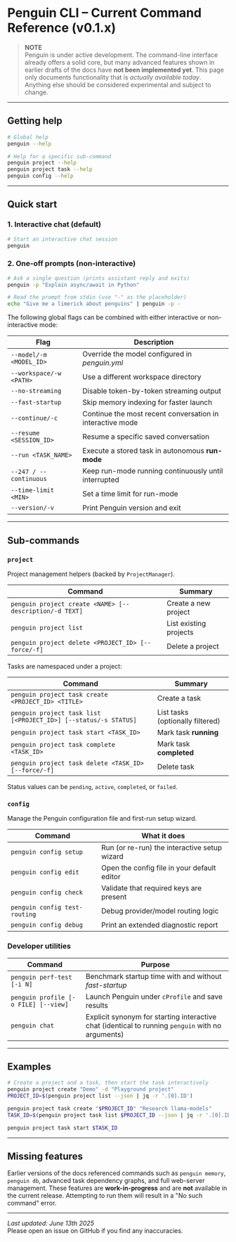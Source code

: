 # Penguin CLI – Current Command Reference (v0.1.x)

> **NOTE**  
> Penguin is under active development.  The command-line interface already offers a solid core, but many advanced features shown in earlier drafts of the docs have **not been implemented yet**.  This page only documents functionality that is _actually available today_.  Anything else should be considered experimental and subject to change.

---

## Getting help
```bash
# Global help
penguin --help

# Help for a specific sub-command
penguin project --help
penguin project task --help
penguin config --help
```

---

## Quick start
### 1. Interactive chat (default)
```bash
# Start an interactive chat session
penguin
```

### 2. One-off prompts (non-interactive)
```bash
# Ask a single question (prints assistant reply and exits)
penguin -p "Explain async/await in Python"

# Read the prompt from stdin (use "-" as the placeholder)
echo "Give me a limerick about penguins" | penguin -p -
```

The following global flags can be combined with either interactive or non-interactive mode:

| Flag | Description |
|------|-------------|
| `--model/-m <MODEL_ID>` | Override the model configured in *penguin.yml* |
| `--workspace/-w <PATH>` | Use a different workspace directory |
| `--no-streaming`        | Disable token-by-token streaming output |
| `--fast-startup`        | Skip memory indexing for faster launch |
| `--continue/-c`         | Continue the most recent conversation in interactive mode |
| `--resume <SESSION_ID>` | Resume a specific saved conversation |
| `--run <TASK_NAME>`     | Execute a stored task in autonomous **run-mode** |
| `--247 / --continuous`  | Keep run-mode running continuously until interrupted |
| `--time-limit <MIN>`    | Set a time limit for run-mode |
| `--version/-v`          | Print Penguin version and exit |

---

## Sub-commands

### `project`
Project management helpers (backed by `ProjectManager`).

| Command | Summary |
|---------|---------|
| `penguin project create <NAME> [--description/-d TEXT]` | Create a new project |
| `penguin project list` | List existing projects |
| `penguin project delete <PROJECT_ID> [--force/-f]` | Delete a project |

Tasks are namespaced under a project:

| Command | Summary |
|---------|---------|
| `penguin project task create <PROJECT_ID> <TITLE>` | Create a task |
| `penguin project task list [<PROJECT_ID>] [--status/-s STATUS]` | List tasks (optionally filtered) |
| `penguin project task start <TASK_ID>` | Mark task **running** |
| `penguin project task complete <TASK_ID>` | Mark task **completed** |
| `penguin project task delete <TASK_ID> [--force/-f]` | Delete task |

Status values can be `pending`, `active`, `completed`, or `failed`.

### `config`
Manage the Penguin configuration file and first-run setup wizard.

| Command | What it does |
|---------|--------------|
| `penguin config setup`        | Run (or re-run) the interactive setup wizard |
| `penguin config edit`         | Open the config file in your default editor |
| `penguin config check`        | Validate that required keys are present |
| `penguin config test-routing` | Debug provider/model routing logic |
| `penguin config debug`        | Print an extended diagnostic report |

### Developer utilities
| Command | Purpose |
|---------|---------|
| `penguin perf-test [-i N]` | Benchmark startup time with and without *fast-startup* |
| `penguin profile [-o FILE] [--view]` | Launch Penguin under `cProfile` and save results |
| `penguin chat` | Explicit synonym for starting interactive chat (identical to running `penguin` with no arguments) |

---

## Examples
```bash
# Create a project and a task, then start the task interactively
penguin project create "Demo" -d "Playground project"
PROJECT_ID=$(penguin project list --json | jq -r '.[0].ID')

penguin project task create "$PROJECT_ID" "Research llama-models"
TASK_ID=$(penguin project task list $PROJECT_ID --json | jq -r '.[0].ID')

penguin project task start $TASK_ID
```

---

## Missing features
Earlier versions of the docs referenced commands such as `penguin memory`, `penguin db`, advanced task dependency graphs, and full web-server management.  These features are **work-in-progress** and are **not** available in the current release.  Attempting to run them will result in a "No such command" error.

---

*Last updated: June 13th 2025*  
Please open an issue on GitHub if you find any inaccuracies.

